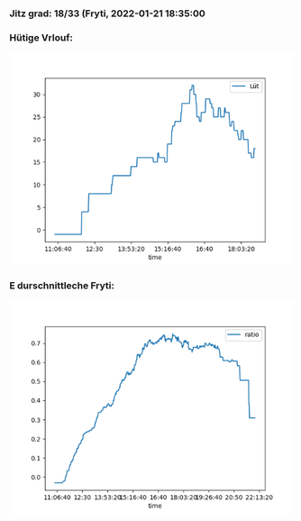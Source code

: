 ### Jitz grad: 18/33 (Fryti, 2022-01-21 18:35:00

### Hütige Vrlouf:
![Graph](Today.png)

### E durschnittleche Fryti:
![Graph](Fryti.png)